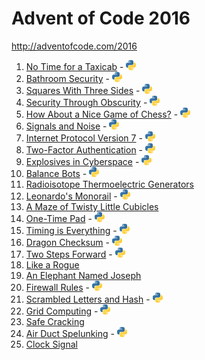 # Advent of Code 2016

http://adventofcode.com/2016

1. [No Time for a Taxicab](http://adventofcode.com/2016/day/1) - [![Python](/images/python.png)](01/one.py)
2. [Bathroom Security](http://adventofcode.com/2016/day/2) - [![Python](/images/python.png)](02/two.py)
3. [Squares With Three Sides](http://adventofcode.com/2016/day/3) - [![Python](/images/python.png)](03/three.py)
4. [Security Through Obscurity](http://adventofcode.com/2016/day/4) - [![Python](/images/python.png)](04/four.py)
5. [How About a Nice Game of Chess?](http://adventofcode.com/2016/day/5) - [![Python](/images/python.png)](05/five.py)
6. [Signals and Noise](http://adventofcode.com/2016/day/6) - [![Python](/images/python.png)](06/six.py)
7. [Internet Protocol Version 7](http://adventofcode.com/2016/day/7) - [![Python](/images/python.png)](07/seven.py)
8. [Two-Factor Authentication](http://adventofcode.com/2016/day/8) - [![Python](/images/python.png)](08/eight.py)
9. [Explosives in Cyberspace](http://adventofcode.com/2016/day/9) - [![Python](/images/python.png)](09/nine.py)
10. [Balance Bots](http://adventofcode.com/2016/day/10) - [![Python](/images/python.png)](10/ten.py)
11. [Radioisotope Thermoelectric Generators](http://adventofcode.com/2016/day/11)
12. [Leonardo's Monorail](http://adventofcode.com/2016/day/12) - [![Python](/images/python.png)](12/twelve.py)
13. [A Maze of Twisty Little Cubicles](http://adventofcode.com/2016/day/13)
14. [One-Time Pad](http://adventofcode.com/2016/day/14) - [![Python](/images/python.png)](14/fourteen.py)
15. [Timing is Everything](http://adventofcode.com/2016/day/15) - [![Python](/images/python.png)](15/fifteen.py)
16. [Dragon Checksum](http://adventofcode.com/2016/day/16) - [![Python](/images/python.png)](16/sixteen.py)
17. [Two Steps Forward](http://adventofcode.com/2016/day/17) - [![Python](/images/python.png)](17/seventeen.py)
18. [Like a Rogue](http://adventofcode.com/2016/day/18)
19. [An Elephant Named Joseph](http://adventofcode.com/2016/day/19)
20. [Firewall Rules](http://adventofcode.com/2016/day/20) - [![Python](/images/python.png)](20/twenty.py)
21. [Scrambled Letters and Hash](http://adventofcode.com/2016/day/21) - [![Python](/images/python.png)](21/twenty_one.py)
22. [Grid Computing](http://adventofcode.com/2016/day/22) - [![Python](/images/python.png)](22/twenty_two.py)
23. [Safe Cracking](http://adventofcode.com/2016/day/23)
24. [Air Duct Spelunking](http://adventofcode.com/2016/day/24) - [![Python](/images/python.png)](24/twenty_four.py)
25. [Clock Signal](http://adventofcode.com/2016/day/25)
